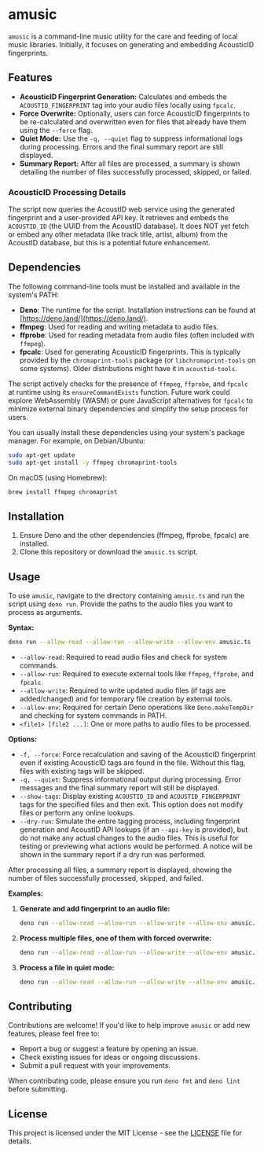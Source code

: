 # amusic

`amusic` is a command-line music utility for the care and feeding of local music
libraries. Initially, it focuses on generating and embedding AcousticID
fingerprints.

## Features

- **AcousticID Fingerprint Generation:** Calculates and embeds the
  `ACOUSTID_FINGERPRINT` tag into your audio files locally using `fpcalc`.
- **Force Overwrite:** Optionally, users can force AcousticID fingerprints to be
  re-calculated and overwritten even for files that already have them using the
  `--force` flag.
- **Quiet Mode:** Use the `-q, --quiet` flag to suppress informational logs
  during processing. Errors and the final summary report are still displayed.
- **Summary Report:** After all files are processed, a summary is shown
  detailing the number of files successfully processed, skipped, or failed.

### AcousticID Processing Details

The script now queries the AcoustID web service using the generated fingerprint
and a user-provided API key. It retrieves and embeds the `ACOUSTID_ID` (the UUID
from the AcoustID database). It does NOT yet fetch or embed any other metadata
(like track title, artist, album) from the AcoustID database, but this is a
potential future enhancement.

## Dependencies

The following command-line tools must be installed and available in the system's
PATH:

- **Deno**: The runtime for the script. Installation instructions can be found
  at [https://deno.land/](https://deno.land/).
- **ffmpeg**: Used for reading and writing metadata to audio files.
- **ffprobe**: Used for reading metadata from audio files (often included with
  `ffmpeg`).
- **fpcalc**: Used for generating AcousticID fingerprints. This is typically
  provided by the `chromaprint-tools` package (or `libchromaprint-tools` on some
  systems). Older distributions might have it in `acoustid-tools`.

The script actively checks for the presence of `ffmpeg`, `ffprobe`, and `fpcalc`
at runtime using its `ensureCommandExists` function. Future work could explore
WebAssembly (WASM) or pure JavaScript alternatives for `fpcalc` to minimize
external binary dependencies and simplify the setup process for users.

You can usually install these dependencies using your system's package manager.
For example, on Debian/Ubuntu:

```bash
sudo apt-get update
sudo apt-get install -y ffmpeg chromaprint-tools
```

On macOS (using Homebrew):

```bash
brew install ffmpeg chromaprint
```

## Installation

1. Ensure Deno and the other dependencies (ffmpeg, ffprobe, fpcalc) are
   installed.
2. Clone this repository or download the `amusic.ts` script.

## Usage

To use `amusic`, navigate to the directory containing `amusic.ts` and run the
script using `deno run`. Provide the paths to the audio files you want to
process as arguments.

**Syntax:**

```bash
deno run --allow-read --allow-run --allow-write --allow-env amusic.ts [options] <file1> [file2 ...]
```

- `--allow-read`: Required to read audio files and check for system commands.
- `--allow-run`: Required to execute external tools like `ffmpeg`, `ffprobe`,
  and `fpcalc`.
- `--allow-write`: Required to write updated audio files (if tags are
  added/changed) and for temporary file creation by external tools.
- `--allow-env`: Required for certain Deno operations like `Deno.makeTempDir`
  and checking for system commands in PATH.
- `<file1> [file2 ...]`: One or more paths to audio files to be processed.

**Options:**

- `-f, --force`: Force recalculation and saving of the AcousticID fingerprint
  even if existing AcousticID tags are found in the file. Without this flag,
  files with existing tags will be skipped.
- `-q, --quiet`: Suppress informational output during processing. Error messages
  and the final summary report will still be displayed.
- `--show-tags`: Display existing `ACOUSTID_ID` and `ACOUSTID_FINGERPRINT`
  tags for the specified files and then exit. This option does not modify
  files or perform any online lookups.
- `--dry-run`: Simulate the entire tagging process, including fingerprint
  generation and AcoustID API lookups (if an `--api-key` is provided), but
  do not make any actual changes to the audio files. This is useful for
  testing or previewing what actions would be performed. A notice will be
  shown in the summary report if a dry run was performed.

After processing all files, a summary report is displayed, showing the number of
files successfully processed, skipped, and failed.

**Examples:**

1. **Generate and add fingerprint to an audio file:**

   ```bash
   deno run --allow-read --allow-run --allow-write --allow-env amusic.ts "./path/to/your/music file.mp3"
   ```

2. **Process multiple files, one of them with forced overwrite:**

   ```bash
   deno run --allow-read --allow-run --allow-write --allow-env amusic.ts --force "./path/to/your/music file.flac" "./another/audio.ogg"
   ```

3. **Process a file in quiet mode:**
   ```bash
   deno run --allow-read --allow-run --allow-write --allow-env amusic.ts --quiet "./path/to/quiet_process.mp3"
   ```

## Contributing

Contributions are welcome! If you'd like to help improve `amusic` or add new
features, please feel free to:

- Report a bug or suggest a feature by opening an issue.
- Check existing issues for ideas or ongoing discussions.
- Submit a pull request with your improvements.

When contributing code, please ensure you run `deno fmt` and `deno lint` before
submitting.

## License

This project is licensed under the MIT License - see the [LICENSE](LICENSE) file
for details.

